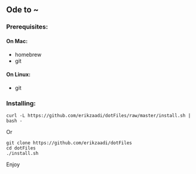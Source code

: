 ## Ode to ~

### Prerequisites:

#### On Mac:

* homebrew
* git

#### On Linux:

* git

### Installing:
    curl -L https://github.com/erikzaadi/dotFiles/raw/master/install.sh | bash -

Or

    git clone https://github.com/erikzaadi/dotFiles
    cd dotFiles
    ./install.sh

Enjoy
